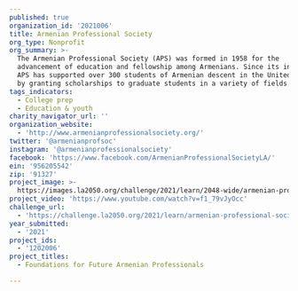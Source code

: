 ```yaml
---
published: true
organization_id: '2021006'
title: Armenian Professional Society
org_type: Nonprofit
org_summary: >-
  ​The Armenian Professional Society (APS) was formed in 1958 for the
  advancement of education and fellowship among Armenians. Since its inception,
  APS has supported over 300 students of Armenian descent in the United States
  by granting scholarships to graduate students in a variety of fields.
tags_indicators:
  - College prep
  - Education & youth
charity_navigator_url: ''
organization_website:
  - 'http://www.armenianprofessionalsociety.org/'
twitter: '@armenianprofsoc'
instagram: '@armenianprofessionalsociety'
facebook: 'https://www.facebook.com/ArmenianProfessionalSocietyLA/'
ein: '956205542'
zip: '91327'
project_image: >-
  https://images.la2050.org/challenge/2021/learn/2048-wide/armenian-professional-society.jpg
project_video: 'https://www.youtube.com/watch?v=f1_79vJyOcc'
challenge_url:
  - 'https://challenge.la2050.org/2021/learn/armenian-professional-society/'
year_submitted:
  - '2021'
project_ids:
  - '1202006'
project_titles:
  - Foundations for Future Armenian Professionals

---
```

